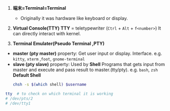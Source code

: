 

1. **端末=Terminal=Terminal**
    * Originally it was hardware like keyboard or display.


2. **Virtual Console(TTY)**
**TTY** = teletypewriter (`Ctrl` + `Alt` + `f<number>`)
It can directly interact with kernel.


3. **Terminal Emulater(Pseudo Terminal ,PTY)**


* **master (pty master)** property:
    Get user input or display.
    Interface.
    e.g. `kitty`, `xterm` ,`foot`, `gnome-terminal`
* **slave (pty slave)** property:
    Used by **Shell**
    Programs that gets input from master and execute and pass result to master.(tty/pty).
    e.g. `bash`, `zsh`
    **Default Shell**
    ```bash
    chsh -s $(which shell) $username
    ```


```bash
tty  # to check on which terminal it is working
# /dev/pts/2 
# /dev/tty1

```